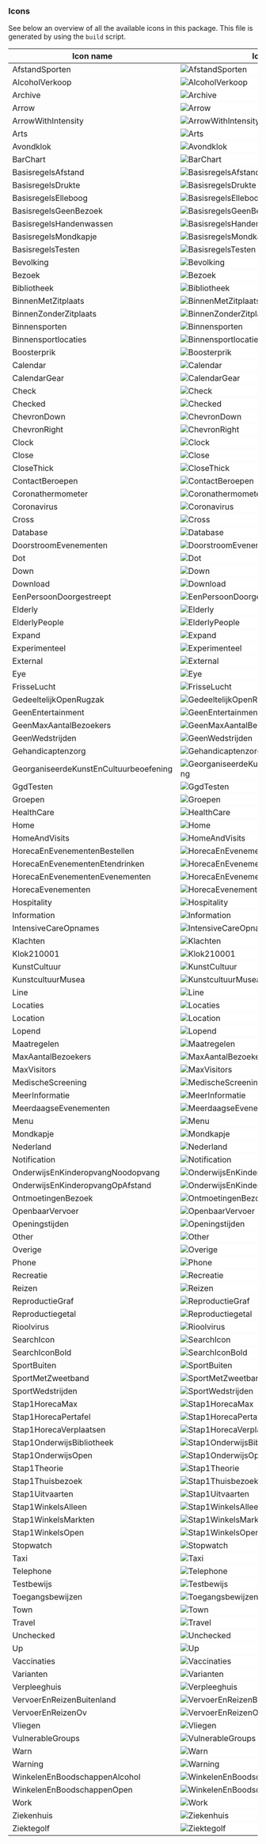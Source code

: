 ### Icons

See below an overview of all the available icons in this package. This file is generated by using the `build` script.

| Icon name                              | Icon                                                                                                                                                           |
| -------------------------------------- | -------------------------------------------------------------------------------------------------------------------------------------------------------------- |
| AfstandSporten                         | <div style="background-color: white;"><img src="./src/svg/afstand_sporten.svg" alt="AfstandSporten" /></div>                                                   |
| AlcoholVerkoop                         | <div style="background-color: white;"><img src="./src/svg/alcohol_verkoop.svg" alt="AlcoholVerkoop" /></div>                                                   |
| Archive                                | <div style="background-color: white;"><img src="./src/svg/archive.svg" alt="Archive" /></div>                                                                  |
| Arrow                                  | <div style="background-color: white;"><img src="./src/svg/arrow.svg" alt="Arrow" /></div>                                                                      |
| ArrowWithIntensity                     | <div style="background-color: white;"><img src="./src/svg/arrow_with_intensity.svg" alt="ArrowWithIntensity" /></div>                                          |
| Arts                                   | <div style="background-color: white;"><img src="./src/svg/arts.svg" alt="Arts" /></div>                                                                        |
| Avondklok                              | <div style="background-color: white;"><img src="./src/svg/avondklok.svg" alt="Avondklok" /></div>                                                              |
| BarChart                               | <div style="background-color: white;"><img src="./src/svg/bar_chart.svg" alt="BarChart" /></div>                                                               |
| BasisregelsAfstand                     | <div style="background-color: white;"><img src="./src/svg/basisregels_afstand.svg" alt="BasisregelsAfstand" /></div>                                           |
| BasisregelsDrukte                      | <div style="background-color: white;"><img src="./src/svg/basisregels_drukte.svg" alt="BasisregelsDrukte" /></div>                                             |
| BasisregelsElleboog                    | <div style="background-color: white;"><img src="./src/svg/basisregels_elleboog.svg" alt="BasisregelsElleboog" /></div>                                         |
| BasisregelsGeenBezoek                  | <div style="background-color: white;"><img src="./src/svg/basisregels_geen_bezoek.svg" alt="BasisregelsGeenBezoek" /></div>                                    |
| BasisregelsHandenwassen                | <div style="background-color: white;"><img src="./src/svg/basisregels_handenwassen.svg" alt="BasisregelsHandenwassen" /></div>                                 |
| BasisregelsMondkapje                   | <div style="background-color: white;"><img src="./src/svg/basisregels_mondkapje.svg" alt="BasisregelsMondkapje" /></div>                                       |
| BasisregelsTesten                      | <div style="background-color: white;"><img src="./src/svg/basisregels_testen.svg" alt="BasisregelsTesten" /></div>                                             |
| Bevolking                              | <div style="background-color: white;"><img src="./src/svg/bevolking.svg" alt="Bevolking" /></div>                                                              |
| Bezoek                                 | <div style="background-color: white;"><img src="./src/svg/bezoek.svg" alt="Bezoek" /></div>                                                                    |
| Bibliotheek                            | <div style="background-color: white;"><img src="./src/svg/bibliotheek.svg" alt="Bibliotheek" /></div>                                                          |
| BinnenMetZitplaats                     | <div style="background-color: white;"><img src="./src/svg/binnen_met_zitplaats.svg" alt="BinnenMetZitplaats" /></div>                                          |
| BinnenZonderZitplaats                  | <div style="background-color: white;"><img src="./src/svg/binnen_zonder_zitplaats.svg" alt="BinnenZonderZitplaats" /></div>                                    |
| Binnensporten                          | <div style="background-color: white;"><img src="./src/svg/binnensporten.svg" alt="Binnensporten" /></div>                                                      |
| Binnensportlocaties                    | <div style="background-color: white;"><img src="./src/svg/binnensportlocaties.svg" alt="Binnensportlocaties" /></div>                                          |
| Boosterprik                            | <div style="background-color: white;"><img src="./src/svg/boosterprik.svg" alt="Boosterprik" /></div>                                                          |
| Calendar                               | <div style="background-color: white;"><img src="./src/svg/calendar.svg" alt="Calendar" /></div>                                                                |
| CalendarGear                           | <div style="background-color: white;"><img src="./src/svg/calendar_gear.svg" alt="CalendarGear" /></div>                                                       |
| Check                                  | <div style="background-color: white;"><img src="./src/svg/check.svg" alt="Check" /></div>                                                                      |
| Checked                                | <div style="background-color: white;"><img src="./src/svg/checked.svg" alt="Checked" /></div>                                                                  |
| ChevronDown                            | <div style="background-color: white;"><img src="./src/svg/chevron_down.svg" alt="ChevronDown" /></div>                                                         |
| ChevronRight                           | <div style="background-color: white;"><img src="./src/svg/chevron_right.svg" alt="ChevronRight" /></div>                                                       |
| Clock                                  | <div style="background-color: white;"><img src="./src/svg/clock.svg" alt="Clock" /></div>                                                                      |
| Close                                  | <div style="background-color: white;"><img src="./src/svg/close.svg" alt="Close" /></div>                                                                      |
| CloseThick                             | <div style="background-color: white;"><img src="./src/svg/close_thick.svg" alt="CloseThick" /></div>                                                           |
| ContactBeroepen                        | <div style="background-color: white;"><img src="./src/svg/contact_beroepen.svg" alt="ContactBeroepen" /></div>                                                 |
| Coronathermometer                      | <div style="background-color: white;"><img src="./src/svg/coronathermometer.svg" alt="Coronathermometer" /></div>                                              |
| Coronavirus                            | <div style="background-color: white;"><img src="./src/svg/coronavirus.svg" alt="Coronavirus" /></div>                                                          |
| Cross                                  | <div style="background-color: white;"><img src="./src/svg/cross.svg" alt="Cross" /></div>                                                                      |
| Database                               | <div style="background-color: white;"><img src="./src/svg/database.svg" alt="Database" /></div>                                                                |
| DoorstroomEvenementen                  | <div style="background-color: white;"><img src="./src/svg/doorstroom_evenementen.svg" alt="DoorstroomEvenementen" /></div>                                     |
| Dot                                    | <div style="background-color: white;"><img src="./src/svg/dot.svg" alt="Dot" /></div>                                                                          |
| Down                                   | <div style="background-color: white;"><img src="./src/svg/down.svg" alt="Down" /></div>                                                                        |
| Download                               | <div style="background-color: white;"><img src="./src/svg/download.svg" alt="Download" /></div>                                                                |
| EenPersoonDoorgestreept                | <div style="background-color: white;"><img src="./src/svg/een_persoon_doorgestreept.svg" alt="EenPersoonDoorgestreept" /></div>                                |
| Elderly                                | <div style="background-color: white;"><img src="./src/svg/elderly.svg" alt="Elderly" /></div>                                                                  |
| ElderlyPeople                          | <div style="background-color: white;"><img src="./src/svg/elderly-people.svg" alt="ElderlyPeople" /></div>                                                     |
| Expand                                 | <div style="background-color: white;"><img src="./src/svg/expand.svg" alt="Expand" /></div>                                                                    |
| Experimenteel                          | <div style="background-color: white;"><img src="./src/svg/experimenteel.svg" alt="Experimenteel" /></div>                                                      |
| External                               | <div style="background-color: white;"><img src="./src/svg/external.svg" alt="External" /></div>                                                                |
| Eye                                    | <div style="background-color: white;"><img src="./src/svg/eye.svg" alt="Eye" /></div>                                                                          |
| FrisseLucht                            | <div style="background-color: white;"><img src="./src/svg/frisse_lucht.svg" alt="FrisseLucht" /></div>                                                         |
| GedeeltelijkOpenRugzak                 | <div style="background-color: white;"><img src="./src/svg/gedeeltelijk_open_rugzak.svg" alt="GedeeltelijkOpenRugzak" /></div>                                  |
| GeenEntertainment                      | <div style="background-color: white;"><img src="./src/svg/geen_entertainment.svg" alt="GeenEntertainment" /></div>                                             |
| GeenMaxAantalBezoekers                 | <div style="background-color: white;"><img src="./src/svg/geen_max_aantal_bezoekers.svg" alt="GeenMaxAantalBezoekers" /></div>                                 |
| GeenWedstrijden                        | <div style="background-color: white;"><img src="./src/svg/geen_wedstrijden.svg" alt="GeenWedstrijden" /></div>                                                 |
| Gehandicaptenzorg                      | <div style="background-color: white;"><img src="./src/svg/gehandicaptenzorg.svg" alt="Gehandicaptenzorg" /></div>                                              |
| GeorganiseerdeKunstEnCultuurbeoefening | <div style="background-color: white;"><img src="./src/svg/georganiseerde_kunst_en_cultuurbeoefening.svg" alt="GeorganiseerdeKunstEnCultuurbeoefening" /></div> |
| GgdTesten                              | <div style="background-color: white;"><img src="./src/svg/ggd_testen.svg" alt="GgdTesten" /></div>                                                             |
| Groepen                                | <div style="background-color: white;"><img src="./src/svg/groepen.svg" alt="Groepen" /></div>                                                                  |
| HealthCare                             | <div style="background-color: white;"><img src="./src/svg/health_care.svg" alt="HealthCare" /></div>                                                           |
| Home                                   | <div style="background-color: white;"><img src="./src/svg/home.svg" alt="Home" /></div>                                                                        |
| HomeAndVisits                          | <div style="background-color: white;"><img src="./src/svg/home_and_visits.svg" alt="HomeAndVisits" /></div>                                                    |
| HorecaEnEvenementenBestellen           | <div style="background-color: white;"><img src="./src/svg/horeca_en_evenementen_bestellen.svg" alt="HorecaEnEvenementenBestellen" /></div>                     |
| HorecaEnEvenementenEtendrinken         | <div style="background-color: white;"><img src="./src/svg/horeca_en_evenementen_etendrinken.svg" alt="HorecaEnEvenementenEtendrinken" /></div>                 |
| HorecaEnEvenementenEvenementen         | <div style="background-color: white;"><img src="./src/svg/horeca_en_evenementen_evenementen.svg" alt="HorecaEnEvenementenEvenementen" /></div>                 |
| HorecaEvenementen                      | <div style="background-color: white;"><img src="./src/svg/horeca_evenementen.svg" alt="HorecaEvenementen" /></div>                                             |
| Hospitality                            | <div style="background-color: white;"><img src="./src/svg/hospitality.svg" alt="Hospitality" /></div>                                                          |
| Information                            | <div style="background-color: white;"><img src="./src/svg/information.svg" alt="Information" /></div>                                                          |
| IntensiveCareOpnames                   | <div style="background-color: white;"><img src="./src/svg/intensive_care_opnames.svg" alt="IntensiveCareOpnames" /></div>                                      |
| Klachten                               | <div style="background-color: white;"><img src="./src/svg/klachten.svg" alt="Klachten" /></div>                                                                |
| Klok210001                             | <div style="background-color: white;"><img src="./src/svg/klok_2100-01.svg" alt="Klok210001" /></div>                                                          |
| KunstCultuur                           | <div style="background-color: white;"><img src="./src/svg/kunst_cultuur.svg" alt="KunstCultuur" /></div>                                                       |
| KunstcultuurMusea                      | <div style="background-color: white;"><img src="./src/svg/kunstcultuur_musea.svg" alt="KunstcultuurMusea" /></div>                                             |
| Line                                   | <div style="background-color: white;"><img src="./src/svg/line.svg" alt="Line" /></div>                                                                        |
| Locaties                               | <div style="background-color: white;"><img src="./src/svg/locaties.svg" alt="Locaties" /></div>                                                                |
| Location                               | <div style="background-color: white;"><img src="./src/svg/location.svg" alt="Location" /></div>                                                                |
| Lopend                                 | <div style="background-color: white;"><img src="./src/svg/lopend.svg" alt="Lopend" /></div>                                                                    |
| Maatregelen                            | <div style="background-color: white;"><img src="./src/svg/maatregelen.svg" alt="Maatregelen" /></div>                                                          |
| MaxAantalBezoekers                     | <div style="background-color: white;"><img src="./src/svg/max_aantal_bezoekers.svg" alt="MaxAantalBezoekers" /></div>                                          |
| MaxVisitors                            | <div style="background-color: white;"><img src="./src/svg/max_visitors.svg" alt="MaxVisitors" /></div>                                                         |
| MedischeScreening                      | <div style="background-color: white;"><img src="./src/svg/medische_screening.svg" alt="MedischeScreening" /></div>                                             |
| MeerInformatie                         | <div style="background-color: white;"><img src="./src/svg/meer_informatie.svg" alt="MeerInformatie" /></div>                                                   |
| MeerdaagseEvenementen                  | <div style="background-color: white;"><img src="./src/svg/meerdaagse_evenementen.svg" alt="MeerdaagseEvenementen" /></div>                                     |
| Menu                                   | <div style="background-color: white;"><img src="./src/svg/menu.svg" alt="Menu" /></div>                                                                        |
| Mondkapje                              | <div style="background-color: white;"><img src="./src/svg/mondkapje.svg" alt="Mondkapje" /></div>                                                              |
| Nederland                              | <div style="background-color: white;"><img src="./src/svg/nederland.svg" alt="Nederland" /></div>                                                              |
| Notification                           | <div style="background-color: white;"><img src="./src/svg/notification.svg" alt="Notification" /></div>                                                        |
| OnderwijsEnKinderopvangNoodopvang      | <div style="background-color: white;"><img src="./src/svg/onderwijs_en_kinderopvang_noodopvang.svg" alt="OnderwijsEnKinderopvangNoodopvang" /></div>           |
| OnderwijsEnKinderopvangOpAfstand       | <div style="background-color: white;"><img src="./src/svg/onderwijs_en_kinderopvang_op_afstand.svg" alt="OnderwijsEnKinderopvangOpAfstand" /></div>            |
| OntmoetingenBezoek                     | <div style="background-color: white;"><img src="./src/svg/ontmoetingen_bezoek.svg" alt="OntmoetingenBezoek" /></div>                                           |
| OpenbaarVervoer                        | <div style="background-color: white;"><img src="./src/svg/openbaar_vervoer.svg" alt="OpenbaarVervoer" /></div>                                                 |
| Openingstijden                         | <div style="background-color: white;"><img src="./src/svg/openingstijden.svg" alt="Openingstijden" /></div>                                                    |
| Other                                  | <div style="background-color: white;"><img src="./src/svg/other.svg" alt="Other" /></div>                                                                      |
| Overige                                | <div style="background-color: white;"><img src="./src/svg/overige.svg" alt="Overige" /></div>                                                                  |
| Phone                                  | <div style="background-color: white;"><img src="./src/svg/phone.svg" alt="Phone" /></div>                                                                      |
| Recreatie                              | <div style="background-color: white;"><img src="./src/svg/recreatie.svg" alt="Recreatie" /></div>                                                              |
| Reizen                                 | <div style="background-color: white;"><img src="./src/svg/reizen.svg" alt="Reizen" /></div>                                                                    |
| ReproductieGraf                        | <div style="background-color: white;"><img src="./src/svg/reproductie_graf.svg" alt="ReproductieGraf" /></div>                                                 |
| Reproductiegetal                       | <div style="background-color: white;"><img src="./src/svg/reproductiegetal.svg" alt="Reproductiegetal" /></div>                                                |
| Rioolvirus                             | <div style="background-color: white;"><img src="./src/svg/rioolvirus.svg" alt="Rioolvirus" /></div>                                                            |
| SearchIcon                             | <div style="background-color: white;"><img src="./src/svg/search-icon.svg" alt="SearchIcon" /></div>                                                           |
| SearchIconBold                         | <div style="background-color: white;"><img src="./src/svg/search_icon_bold.svg" alt="SearchIconBold" /></div>                                                  |
| SportBuiten                            | <div style="background-color: white;"><img src="./src/svg/sport_buiten.svg" alt="SportBuiten" /></div>                                                         |
| SportMetZweetband                      | <div style="background-color: white;"><img src="./src/svg/sport_met_zweetband.svg" alt="SportMetZweetband" /></div>                                            |
| SportWedstrijden                       | <div style="background-color: white;"><img src="./src/svg/sport_wedstrijden.svg" alt="SportWedstrijden" /></div>                                               |
| Stap1HorecaMax                         | <div style="background-color: white;"><img src="./src/svg/stap_1_horeca_max.svg" alt="Stap1HorecaMax" /></div>                                                 |
| Stap1HorecaPertafel                    | <div style="background-color: white;"><img src="./src/svg/stap_1_horeca_pertafel.svg" alt="Stap1HorecaPertafel" /></div>                                       |
| Stap1HorecaVerplaatsen                 | <div style="background-color: white;"><img src="./src/svg/stap_1_horeca_verplaatsen.svg" alt="Stap1HorecaVerplaatsen" /></div>                                 |
| Stap1OnderwijsBibliotheek              | <div style="background-color: white;"><img src="./src/svg/stap_1_onderwijs_bibliotheek.svg" alt="Stap1OnderwijsBibliotheek" /></div>                           |
| Stap1OnderwijsOpen                     | <div style="background-color: white;"><img src="./src/svg/stap_1_onderwijs_open.svg" alt="Stap1OnderwijsOpen" /></div>                                         |
| Stap1Theorie                           | <div style="background-color: white;"><img src="./src/svg/stap_1_theorie.svg" alt="Stap1Theorie" /></div>                                                      |
| Stap1Thuisbezoek                       | <div style="background-color: white;"><img src="./src/svg/stap_1_thuisbezoek.svg" alt="Stap1Thuisbezoek" /></div>                                              |
| Stap1Uitvaarten                        | <div style="background-color: white;"><img src="./src/svg/stap_1_uitvaarten.svg" alt="Stap1Uitvaarten" /></div>                                                |
| Stap1WinkelsAlleen                     | <div style="background-color: white;"><img src="./src/svg/stap_1_winkels_alleen.svg" alt="Stap1WinkelsAlleen" /></div>                                         |
| Stap1WinkelsMarkten                    | <div style="background-color: white;"><img src="./src/svg/stap_1_winkels_markten.svg" alt="Stap1WinkelsMarkten" /></div>                                       |
| Stap1WinkelsOpen                       | <div style="background-color: white;"><img src="./src/svg/stap_1_winkels_open.svg" alt="Stap1WinkelsOpen" /></div>                                             |
| Stopwatch                              | <div style="background-color: white;"><img src="./src/svg/stopwatch.svg" alt="Stopwatch" /></div>                                                              |
| Taxi                                   | <div style="background-color: white;"><img src="./src/svg/taxi.svg" alt="Taxi" /></div>                                                                        |
| Telephone                              | <div style="background-color: white;"><img src="./src/svg/telephone.svg" alt="Telephone" /></div>                                                              |
| Testbewijs                             | <div style="background-color: white;"><img src="./src/svg/testbewijs.svg" alt="Testbewijs" /></div>                                                            |
| Toegangsbewijzen                       | <div style="background-color: white;"><img src="./src/svg/toegangsbewijzen.svg" alt="Toegangsbewijzen" /></div>                                                |
| Town                                   | <div style="background-color: white;"><img src="./src/svg/town.svg" alt="Town" /></div>                                                                        |
| Travel                                 | <div style="background-color: white;"><img src="./src/svg/travel.svg" alt="Travel" /></div>                                                                    |
| Unchecked                              | <div style="background-color: white;"><img src="./src/svg/unchecked.svg" alt="Unchecked" /></div>                                                              |
| Up                                     | <div style="background-color: white;"><img src="./src/svg/up.svg" alt="Up" /></div>                                                                            |
| Vaccinaties                            | <div style="background-color: white;"><img src="./src/svg/vaccinaties.svg" alt="Vaccinaties" /></div>                                                          |
| Varianten                              | <div style="background-color: white;"><img src="./src/svg/varianten.svg" alt="Varianten" /></div>                                                              |
| Verpleeghuis                           | <div style="background-color: white;"><img src="./src/svg/verpleeghuis.svg" alt="Verpleeghuis" /></div>                                                        |
| VervoerEnReizenBuitenland              | <div style="background-color: white;"><img src="./src/svg/vervoer_en_reizen_buitenland.svg" alt="VervoerEnReizenBuitenland" /></div>                           |
| VervoerEnReizenOv                      | <div style="background-color: white;"><img src="./src/svg/vervoer_en_reizen_ov.svg" alt="VervoerEnReizenOv" /></div>                                           |
| Vliegen                                | <div style="background-color: white;"><img src="./src/svg/vliegen.svg" alt="Vliegen" /></div>                                                                  |
| VulnerableGroups                       | <div style="background-color: white;"><img src="./src/svg/vulnerable-groups.svg" alt="VulnerableGroups" /></div>                                               |
| Warn                                   | <div style="background-color: white;"><img src="./src/svg/warn.svg" alt="Warn" /></div>                                                                        |
| Warning                                | <div style="background-color: white;"><img src="./src/svg/warning.svg" alt="Warning" /></div>                                                                  |
| WinkelenEnBoodschappenAlcohol          | <div style="background-color: white;"><img src="./src/svg/winkelen_en_boodschappen_alcohol.svg" alt="WinkelenEnBoodschappenAlcohol" /></div>                   |
| WinkelenEnBoodschappenOpen             | <div style="background-color: white;"><img src="./src/svg/winkelen_en_boodschappen_open.svg" alt="WinkelenEnBoodschappenOpen" /></div>                         |
| Work                                   | <div style="background-color: white;"><img src="./src/svg/work.svg" alt="Work" /></div>                                                                        |
| Ziekenhuis                             | <div style="background-color: white;"><img src="./src/svg/ziekenhuis.svg" alt="Ziekenhuis" /></div>                                                            |
| Ziektegolf                             | <div style="background-color: white;"><img src="./src/svg/ziektegolf.svg" alt="Ziektegolf" /></div>                                                            |
